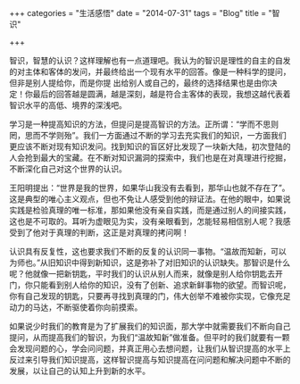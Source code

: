 +++
categories = "生活感悟"
date = "2014-07-31"
tags = "Blog"
title = "智识"

+++

智识，智慧的认识？这样理解也有一点道理吧。我认为的智识是理性的自主的自发的对主体和客体的发问，并最终给出一个现有水平的回答。像是一种科学的提问，但非是别人提给你，而是你提     出给别人或自己的，最终的选择结果也是由你决定！你最后的回答越是圆满，越是深刻，越是符合主客体的表现，我想这越代表着智识水平的高低、境界的深浅吧。
<!--more-->

学习是一种提高知识的方法，但提问是提高智识的方法。正所谓：“学而不思则罔，思而不学则殆”。我们一方面通过不断的学习去充实我们的知识，一方面我们更应该不断对现有知识发问。找到知识的盲区好比发现了一块新大陆，初次登陆的人会抢到最大的宝藏。在不断对知识漏洞的探索中，我们也是在对真理进行挖掘，不断深化自己对这个世界的认识。

王阳明提出：“世界是我的世界，如果华山我没有去看到，那华山也就不存在了”。这是典型的唯心主义观点，但也不免让人感受到他的辩证法。在他的眼中，如果说实践是检验真理的唯一标准，那如果他没有亲自实践，而是通过别人的间接实践，这也是不可取的。耳听为虚眼见为实，没有亲眼看到，怎能轻易相信别人呢？我感受到了他对于真理的判断，这正是对真理的拷问啊！

认识具有反复性，这也要求我们不断的反复的认识同一事物。“温故而知新，可以为师也。”从旧知识中得到新知识，这是弥补了对旧知识的认识缺失。那智识是什么呢？他就像一把新钥匙，平时我们的认识从别人而来，就像是别人给你钥匙去开门，你只能看到别人给你的知识，没有了创新、追求新鲜事物的欲望。而智识呢，你有自己发现的钥匙，只要再寻找到真理的门，伟大创举不难被你实现，它像充足动力的马达，不断驱使着你向前摸索。

如果说少时我们的教育是为了扩展我们的知识面，那大学中就需要我们不断向自己提问，从而提高我们的智识，为我们“温故知新”做准备。但平时的我们就要有一颗会发现问题的心，学会问问题，并真正用心去想问题，让我们从智识提高的水平上反过来引导我们知识提高，这样智识提高与知识提高在问问题和解决问题中不断的发展，以让自己的认知上升到新的水平。
